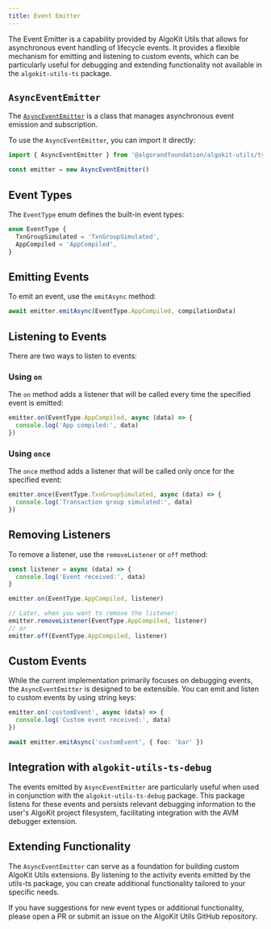 ```yaml
---
title: Event Emitter
---
```

The Event Emitter is a capability provided by AlgoKit Utils that allows for asynchronous event handling of lifecycle events. It provides a flexible mechanism for emitting and listening to custom events, which can be particularly useful for debugging and extending functionality not available in the `algokit-utils-ts` package.

## `AsyncEventEmitter`

The [`AsyncEventEmitter`](/reference/algokit-utils-ts/api/classes/types_async_event_emitterasynceventemitter/) is a class that manages asynchronous event emission and subscription.

To use the `AsyncEventEmitter`, you can import it directly:

```typescript
import { AsyncEventEmitter } from '@algorandfoundation/algokit-utils/types/async-event-emitter'

const emitter = new AsyncEventEmitter()
```

## Event Types

The `EventType` enum defines the built-in event types:

```typescript
enum EventType {
  TxnGroupSimulated = 'TxnGroupSimulated',
  AppCompiled = 'AppCompiled',
}
```

## Emitting Events

To emit an event, use the `emitAsync` method:

```typescript
await emitter.emitAsync(EventType.AppCompiled, compilationData)
```

## Listening to Events

There are two ways to listen to events:

### Using `on`

The `on` method adds a listener that will be called every time the specified event is emitted:

```typescript
emitter.on(EventType.AppCompiled, async (data) => {
  console.log('App compiled:', data)
})
```

### Using `once`

The `once` method adds a listener that will be called only once for the specified event:

```typescript
emitter.once(EventType.TxnGroupSimulated, async (data) => {
  console.log('Transaction group simulated:', data)
})
```

## Removing Listeners

To remove a listener, use the `removeListener` or `off` method:

```typescript
const listener = async (data) => {
  console.log('Event received:', data)
}

emitter.on(EventType.AppCompiled, listener)

// Later, when you want to remove the listener:
emitter.removeListener(EventType.AppCompiled, listener)
// or
emitter.off(EventType.AppCompiled, listener)
```

## Custom Events

While the current implementation primarily focuses on debugging events, the `AsyncEventEmitter` is designed to be extensible. You can emit and listen to custom events by using string keys:

```typescript
emitter.on('customEvent', async (data) => {
  console.log('Custom event received:', data)
})

await emitter.emitAsync('customEvent', { foo: 'bar' })
```

## Integration with `algokit-utils-ts-debug`

The events emitted by `AsyncEventEmitter` are particularly useful when used in conjunction with the `algokit-utils-ts-debug` package. This package listens for these events and persists relevant debugging information to the user's AlgoKit project filesystem, facilitating integration with the AVM debugger extension.

## Extending Functionality

The `AsyncEventEmitter` can serve as a foundation for building custom AlgoKit Utils extensions. By listening to the activity events emitted by the utils-ts package, you can create additional functionality tailored to your specific needs.

If you have suggestions for new event types or additional functionality, please open a PR or submit an issue on the AlgoKit Utils GitHub repository.